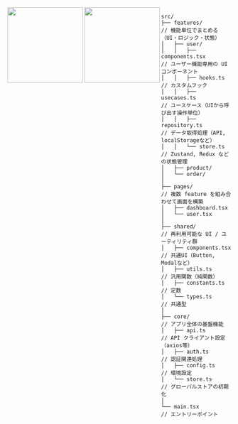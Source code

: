 <a href="https://github.com/tocoteron">
  <img align="left" height="170px" src="https://github-readme-stats.vercel.app/api?username=f-nakahara&count_private=true&show_icons=true&theme=dracula" />
</a>
<a href="https://github.com/tocoteron">
  <img align="left" height="170px" src="https://github-readme-stats.vercel.app/api/top-langs/?username=f-nakahara&layout=compact&theme=dracula" />
</a>

```
src/
├── features/                       // 機能単位でまとめる（UI・ロジック・状態）
│   ├── user/
│   │   ├── components.tsx          // ユーザー機能専用の UI コンポーネント
│   │   ├── hooks.ts                // カスタムフック
│   │   ├── usecases.ts             // ユースケース（UIから呼び出す操作単位）
│   │   ├── repository.ts           // データ取得処理（API, localStorageなど）
│   │   └── store.ts                // Zustand, Redux などの状態管理
│   ├── product/
│   └── order/
│
├── pages/                          // 複数 feature を組み合わせて画面を構築
│   ├── dashboard.tsx
│   └── user.tsx
│
├── shared/                         // 再利用可能な UI / ユーティリティ群
│   ├── components.tsx              // 共通UI（Button, Modalなど）
│   ├── utils.ts                    // 汎用関数（純関数）
│   ├── constants.ts                // 定数
│   └── types.ts                    // 共通型
│
├── core/                           // アプリ全体の基盤機能
│   ├── api.ts                      // API クライアント設定（axios等）
│   ├── auth.ts                     // 認証関連処理
│   ├── config.ts                   // 環境設定
│   └── store.ts                    // グローバルストアの初期化
│
└── main.tsx                        // エントリーポイント
```

